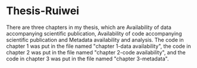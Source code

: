 # Thesis-Ruiwei
There are three chapters in my thesis,
which are Availability of data accompanying scientific publication, 
Availability of code accompanying scientific publication 
and Metadata availability and analysis. 
The code in chapter 1 was put in the file named "chapter 1-data availability", 
the code in chapter 2 was put in the file named "chapter 2-code availability", 
and the code in chapter 3 was put in the file named "chapter 3-metadata".
